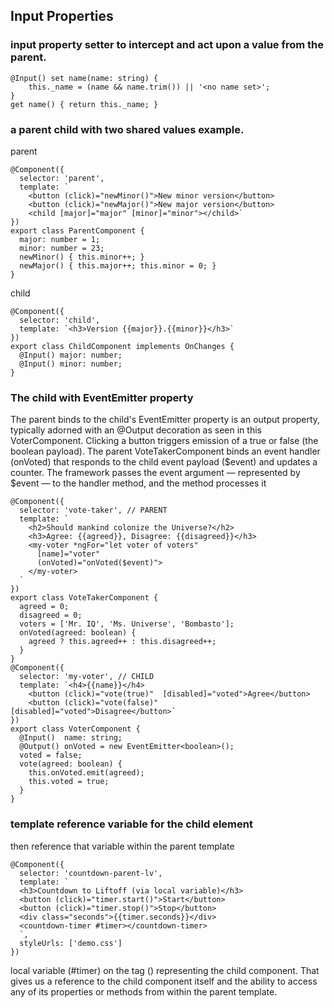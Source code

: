 ## Input Properties

### input property setter to intercept and act upon a value from the parent.
```
@Input() set name(name: string) {
    this._name = (name && name.trim()) || '<no name set>';
}
get name() { return this._name; }
```

### a parent child with two shared values example.
parent
```
@Component({
  selector: 'parent',
  template: `
    <button (click)="newMinor()">New minor version</button>
    <button (click)="newMajor()">New major version</button>
    <child [major]="major" [minor]="minor"></child>`
})
export class ParentComponent {
  major: number = 1;
  minor: number = 23;
  newMinor() { this.minor++; }
  newMajor() { this.major++; this.minor = 0; }
}
```

child
```
@Component({
  selector: 'child',
  template: `<h3>Version {{major}}.{{minor}}</h3>`
})
export class ChildComponent implements OnChanges {
  @Input() major: number;
  @Input() minor: number;
}
```

### The child with EventEmitter property
The parent binds to the child's EventEmitter property is an output property, 
typically adorned with an @Output decoration as seen in this VoterComponent.
Clicking a button triggers emission of a true or false (the boolean payload).
The parent VoteTakerComponent binds an event handler (onVoted) that responds 
to the child event payload ($event) and updates a counter.
The framework passes the event argument — represented by $event — to the handler method, 
and the method processes it
```
@Component({
  selector: 'vote-taker', // PARENT
  template: `
    <h2>Should mankind colonize the Universe?</h2>
    <h3>Agree: {{agreed}}, Disagree: {{disagreed}}</h3>
    <my-voter *ngFor="let voter of voters"
      [name]="voter"
      (onVoted)="onVoted($event)">
    </my-voter>
  `
})
export class VoteTakerComponent {
  agreed = 0;
  disagreed = 0;
  voters = ['Mr. IQ', 'Ms. Universe', 'Bombasto'];
  onVoted(agreed: boolean) {
    agreed ? this.agreed++ : this.disagreed++;
  }
}
@Component({
  selector: 'my-voter', // CHILD
  template: `<h4>{{name}}</h4>
    <button (click)="vote(true)"  [disabled]="voted">Agree</button>
    <button (click)="vote(false)" [disabled]="voted">Disagree</button>`
})
export class VoterComponent {
  @Input()  name: string;
  @Output() onVoted = new EventEmitter<boolean>();
  voted = false;
  vote(agreed: boolean) {
    this.onVoted.emit(agreed);
    this.voted = true;
  }
}
```

### template reference variable for the child element
then reference that variable within the parent template 
```
@Component({
  selector: 'countdown-parent-lv',
  template: `
  <h3>Countdown to Liftoff (via local variable)</h3>
  <button (click)="timer.start()">Start</button>
  <button (click)="timer.stop()">Stop</button>
  <div class="seconds">{{timer.seconds}}</div>
  <countdown-timer #timer></countdown-timer>
  `,
  styleUrls: ['demo.css']
})
```
 local variable (#timer) on the tag (<countdown-timer>) representing the child component. 
 That gives us a reference to the child component itself and the ability to access any of 
 its properties or methods from within the parent template.

